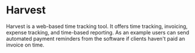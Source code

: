 # Harvest

Harvest is a web-based time tracking tool.  It offers time tracking, invoicing, expense tracking, and time-based reporting. As an example users can send automated payment reminders from the software if clients haven't paid an invoice on time.
